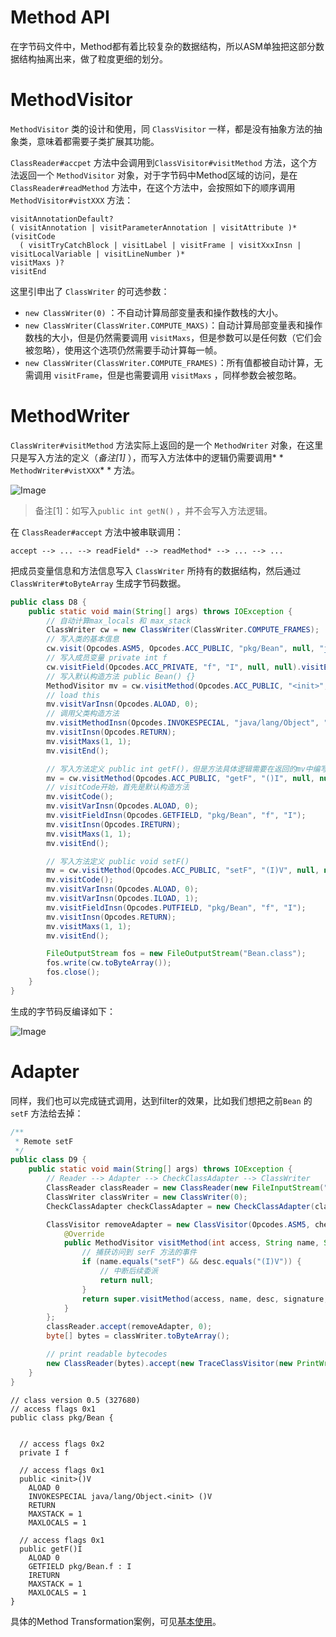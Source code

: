 # Method API

在字节码文件中，Method都有着比较复杂的数据结构，所以ASM单独把这部分数据结构抽离出来，做了粒度更细的划分。 

# MethodVisitor

`MethodVisitor` 类的设计和使用，同 `ClassVisitor` 一样，都是没有抽象方法的抽象类，意味着都需要子类扩展其功能。

`ClassReader#accpet` 方法中会调用到`ClassVisitor#visitMethod` 方法，这个方法返回一个 `MethodVisitor` 对象，对于字节码中Method区域的访问，是在 `ClassReader#readMethod` 方法中，在这个方法中，会按照如下的顺序调用 `MethodVisitor#vistXXX` 方法：

```纯文本
visitAnnotationDefault?
( visitAnnotation | visitParameterAnnotation | visitAttribute )* 
(visitCode
  ( visitTryCatchBlock | visitLabel | visitFrame | visitXxxInsn | visitLocalVariable | visitLineNumber )*
visitMaxs )? 
visitEnd
```


这里引申出了 `ClassWriter` 的可选参数：

- `new ClassWriter(0)` ：不自动计算局部变量表和操作数栈的大小。
- `new ClassWriter(ClassWriter.COMPUTE_MAXS)`：自动计算局部变量表和操作数栈的大小，但是仍然需要调用 `visitMaxs`，但是参数可以是任何数（它们会被忽略），使用这个选项仍然需要手动计算每一帧。
- `new ClassWriter(ClassWriter.COMPUTE_FRAMES)`：所有值都被自动计算，无需调用 `visitFrame`，但是也需要调用 `visitMaxs` ，同样参数会被忽略。

# MethodWriter

 `ClassWriter#visitMethod` 方法实际上返回的是一个 `MethodWriter` 对象，在这里只是写入方法的定义（*备注[1]* ），而写入方法体中的逻辑仍需要调用* * `MethodWriter#vistXXX`* * 方法。

![Image](https://image-1302577725.cos.ap-beijing.myqcloud.com/uPic/image-20211222164945833.png)

> 备注[1]：如写入`public int getN()` ，并不会写入方法逻辑。


在 `ClassReader#accept` 方法中被串联调用：

```纯文本
accept --> ... --> readField* --> readMethod* --> ... --> ...
```


把成员变量信息和方法信息写入 `ClassWriter` 所持有的数据结构，然后通过 `ClassWriter#toByteArray` 生成字节码数据。

```java
public class D8 {
    public static void main(String[] args) throws IOException {
        // 自动计算max_locals 和 max_stack
        ClassWriter cw = new ClassWriter(ClassWriter.COMPUTE_FRAMES);
        // 写入类的基本信息
        cw.visit(Opcodes.ASM5, Opcodes.ACC_PUBLIC, "pkg/Bean", null, "java/lang/Object", null);
        // 写入成员变量 private int f
        cw.visitField(Opcodes.ACC_PRIVATE, "f", "I", null, null).visitEnd();
        // 写入默认构造方法 public Bean() {}
        MethodVisitor mv = cw.visitMethod(Opcodes.ACC_PUBLIC, "<init>", "()V", null, null);
        // load this
        mv.visitVarInsn(Opcodes.ALOAD, 0);
        // 调用父类构造方法
        mv.visitMethodInsn(Opcodes.INVOKESPECIAL, "java/lang/Object", "<init>", "()V", false);
        mv.visitInsn(Opcodes.RETURN);
        mv.visitMaxs(1, 1);
        mv.visitEnd();

        // 写入方法定义 public int getF()，但是方法具体逻辑需要在返回的mv中编写
        mv = cw.visitMethod(Opcodes.ACC_PUBLIC, "getF", "()I", null, null);
        // visitCode开始，首先是默认构造方法
        mv.visitCode();
        mv.visitVarInsn(Opcodes.ALOAD, 0);
        mv.visitFieldInsn(Opcodes.GETFIELD, "pkg/Bean", "f", "I");
        mv.visitInsn(Opcodes.IRETURN);
        mv.visitMaxs(1, 1);
        mv.visitEnd();

        // 写入方法定义 public void setF()
        mv = cw.visitMethod(Opcodes.ACC_PUBLIC, "setF", "(I)V", null, null);
        mv.visitCode();
        mv.visitVarInsn(Opcodes.ALOAD, 0);
        mv.visitVarInsn(Opcodes.ILOAD, 1);
        mv.visitFieldInsn(Opcodes.PUTFIELD, "pkg/Bean", "f", "I");
        mv.visitInsn(Opcodes.RETURN);
        mv.visitMaxs(1, 1);
        mv.visitEnd();

        FileOutputStream fos = new FileOutputStream("Bean.class");
        fos.write(cw.toByteArray());
        fos.close();
    }
}
```

生成的字节码反编译如下：

![Image](https://image-1302577725.cos.ap-beijing.myqcloud.com/uPic/image-20211222164958154.png)

# Adapter

同样，我们也可以完成链式调用，达到filter的效果，比如我们想把之前`Bean` 的 `setF` 方法给去掉：

```java
/**
 * Remote setF
 */
public class D9 {
    public static void main(String[] args) throws IOException {
        // Reader --> Adapter --> CheckClassAdapter --> ClassWriter
        ClassReader classReader = new ClassReader(new FileInputStream("Bean.class"));
        ClassWriter classWriter = new ClassWriter(0);
        CheckClassAdapter checkClassAdapter = new CheckClassAdapter(classWriter);

        ClassVisitor removeAdapter = new ClassVisitor(Opcodes.ASM5, checkClassAdapter) {
            @Override
            public MethodVisitor visitMethod(int access, String name, String desc, String signature, String[] exceptions) {
                // 捕获访问到 serF 方法的事件
                if (name.equals("setF") && desc.equals("(I)V")) {
                    // 中断后续委派
                    return null;
                }
                return super.visitMethod(access, name, desc, signature, exceptions);
            }
        };
        classReader.accept(removeAdapter, 0);
        byte[] bytes = classWriter.toByteArray();

        // print readable bytecodes
        new ClassReader(bytes).accept(new TraceClassVisitor(new PrintWriter(System.out)), 0);
    }
}
```


```纯文本
// class version 0.5 (327680)
// access flags 0x1
public class pkg/Bean {


  // access flags 0x2
  private I f

  // access flags 0x1
  public <init>()V
    ALOAD 0
    INVOKESPECIAL java/lang/Object.<init> ()V
    RETURN
    MAXSTACK = 1
    MAXLOCALS = 1

  // access flags 0x1
  public getF()I
    ALOAD 0
    GETFIELD pkg/Bean.f : I
    IRETURN
    MAXSTACK = 1
    MAXLOCALS = 1
}
```




具体的Method Transformation案例，可见[基本使用](https://www.wolai.com/vCHbEA6FpL2z6BE7nFZ4yK)。

